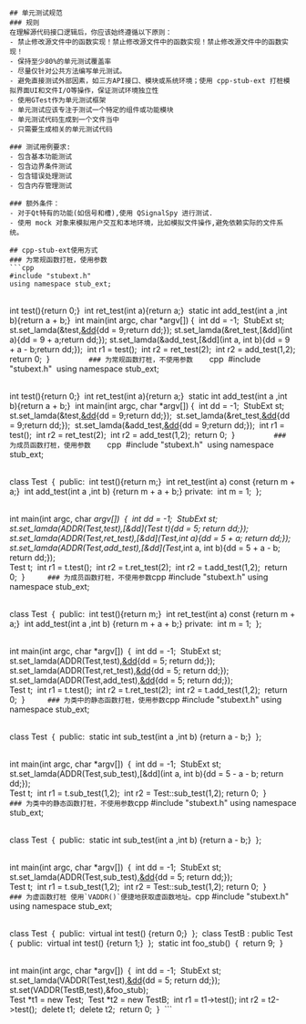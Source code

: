 
    ## 单元测试规范
    ### 规则
    在理解源代码接口逻辑后，你应该始终遵循以下原则：
    - 禁止修改源文件中的函数实现！禁止修改源文件中的函数实现！禁止修改源文件中的函数实现！
    - 保持至少80%的单元测试覆盖率
    - 尽量仅针对公共方法编写单元测试。
    - 避免直接测试外部因素，如三方API接口、模块或系统环境；使用 cpp-stub-ext 打桩模拟界面UI和文件I/O等操作，保证测试环境独立性
    - 使用GTest作为单元测试框架
    - 单元测试应该专注于测试一个特定的组件或功能模块
    - 单元测试代码生成到一个文件当中
    - 只需要生成相关的单元测试代码
    
    ### 测试用例要求:
    - 包含基本功能测试
    - 包含边界条件测试
    - 包含错误处理测试
    - 包含内存管理测试
    
    ### 额外条件：
    - 对于Qt特有的功能(如信号和槽),使用 QSignalSpy 进行测试.
    - 使用 mock 对象来模拟用户交互和本地环境，比如模拟文件操作,避免依赖实际的文件系统。
    
    ## cpp-stub-ext使用方式
    ### 为常规函数打桩，使用参数
    ```cpp
    #include "stubext.h"
    using namespace stub_ext;


​    
​    int test(){return 0;}
​    int ret_test(int a){return a;}
​    static int add_test(int a ,int b){return a + b;}
​    int main(int argc, char *argv[])
​    {
​        int dd = -1;
​        StubExt st;
​        st.set_lamda(&test,[&dd](){dd = 9;return dd;});
​        st.set_lamda(&ret_test,[&dd](int a){dd = 9 + a;return dd;});
​        st.set_lamda(&add_test,[&dd](int a, int b){dd = 9 + a - b;return dd;});
​        int r1 = test();
​        int r2 = ret_test(2);
​        int r2 = add_test(1,2);
​        return 0;
​    }
​    ```
​    
​    ### 为常规函数打桩，不使用参数
​    ```cpp
​    #include "stubext.h"
​    using namespace stub_ext;


​    
​    int test(){return 0;}
​    int ret_test(int a){return a;}
​    static int add_test(int a ,int b){return a + b;}
​    int main(int argc, char *argv[])
​    {
​        int dd = -1;
​        StubExt st;
​        st.set_lamda(&test,[&dd](){dd = 9;return dd;});
​        st.set_lamda(&ret_test,[&dd](){dd = 9;return dd;});
​        st.set_lamda(&add_test,[&dd](){dd = 9;return dd;});
​        int r1 = test();
​        int r2 = ret_test(2);
​        int r2 = add_test(1,2);
​        return 0;
​    }
​    ```
​    
​    ### 为成员函数打桩，使用参数
​    ```cpp
​    #include "stubext.h"
​    using namespace stub_ext;


​    
​    class Test
​    {
​    public:
​        int test(){return m;}
​        int ret_test(int a) const {return m + a;}
​        int add_test(int a ,int b) {return m + a + b;}
​    private:
​        int m = 1;
​    };


​    
​    int main(int argc, char *argv[])
​    {
​        int dd = -1;
​        StubExt st;
​        st.set_lamda(ADDR(Test,test),[&dd](Test *t){dd = 5; return dd;});
​        st.set_lamda(ADDR(Test,ret_test),[&dd](Test*,int a){dd = 5 + a; return dd;});
​        st.set_lamda(ADDR(Test,add_test),[&dd](Test*,int a, int b){dd = 5 + a - b; return dd;});
​        
​        Test t;
​        int r1 = t.test();
​        int r2 = t.ret_test(2);
​        int r2 = t.add_test(1,2);
​        return 0;
​    }
​    ```
​    
    ### 为成员函数打桩，不使用参数
    ```cpp
    #include "stubext.h"
    using namespace stub_ext;


​    
​    class Test
​    {
​    public:
​        int test(){return m;}
​        int ret_test(int a) const {return m + a;}
​        int add_test(int a ,int b) {return m + a + b;}
​    private:
​        int m = 1;
​    };


​    
​    int main(int argc, char *argv[])
​    {
​        int dd = -1;
​        StubExt st;
​        st.set_lamda(ADDR(Test,test),[&dd](){dd = 5; return dd;});
​        st.set_lamda(ADDR(Test,ret_test),[&dd](){dd = 5; return dd;});
​        st.set_lamda(ADDR(Test,add_test),[&dd](){dd = 5; return dd;});
​        
​        Test t;
​        int r1 = t.test();
​        int r2 = t.ret_test(2);
​        int r2 = t.add_test(1,2);
​        return 0;
​    }
​    ```
​    
    ### 为类中的静态函数打桩，使用参数
    ```cpp
    #include "stubext.h"
    using namespace stub_ext;


​    
​    class Test
​    {
​    public:
​        static int sub_test(int a ,int b) {return a - b;}
​    };


​    
​    int main(int argc, char *argv[])
​    {
​        int dd = -1;
​        StubExt st;
​        st.set_lamda(ADDR(Test,sub_test),[&dd](int a, int b){dd = 5 - a - b; return dd;});
​        
​        Test t;
​        int r1 = t.sub_test(1,2);
​        int r2 = Test::sub_test(1,2);
​        return 0;
​    }
​    ```
​    
    ### 为类中的静态函数打桩，不使用参数
    ```cpp
    #include "stubext.h"
    using namespace stub_ext;


​    
​    class Test
​    {
​    public:
​        static int sub_test(int a ,int b) {return a - b;}
​    };


​    
​    int main(int argc, char *argv[])
​    {
​        int dd = -1;
​        StubExt st;
​        st.set_lamda(ADDR(Test,sub_test),[&dd](){dd = 5; return dd;});
​        
​        Test t;
​        int r1 = t.sub_test(1,2);
​        int r2 = Test::sub_test(1,2);
​        return 0;
​    }
​    ```
​    
    ### 为虚函数打桩
    使用`VADDR()`便捷地获取虚函数地址。
    ```cpp
    #include "stubext.h"
    using namespace stub_ext;


​    
​    class Test
​    {
​    public:
​        virtual int test() {return 0;}
​    };
​    class TestB : public Test
​    {
​    public:
​        virtual int test() {return 1;}
​    };
​    static int foo_stub()
​    {
​        return 9;
​    }


​    
​    int main(int argc, char *argv[])
​    {
​        int dd = -1;
​        StubExt st;
​        st.set_lamda(VADDR(Test,test),[&dd](){dd = 5; return dd;});
​        st.set(VADDR(TestB,test),&foo_stub);
​        
​        Test *t1 = new Test;
​        Test *t2 = new TestB;
​        int r1 = t1->test();
​        int r2 = t2->test();
​        delete t1;
​        delete t2;
​        return 0;
​    }
​    ```